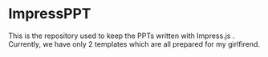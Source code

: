 ImpressPPT
==========
This is the repository used to keep the PPTs written with Impress.js .
Currently, we have only 2 templates which are all prepared for my girlfirend.
